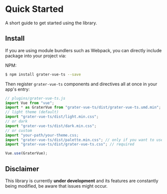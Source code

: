 # Quick Started

A short guide to get started using the library.

## Install

If you are using module bundlers such as Webpack, you can directly include package into your project via:

NPM:

```bash
$ npm install grater-vue-ts --save
```

Then register `grater-vue-ts` components and directives all at once in your app's entry:

```js
// plugins/grater-vue-ts.js
import Vue from "vue";
import * as GraterVue from "grater-vue-ts/dist/grater-vue-ts.umd.min";
// light theme (default)
import "grater-vue-ts/dist/light.min.css";
// or dark
import "grater-vue-ts/dist/dark.min.css";
// or custom
import "your-path/your-theme.css;
import "grater-vue-ts/dist/palette.min.css"; // only if you want to use the 'bg', 'color' and 'border' property
import "grater-vue-ts/dist/grater-vue-ts.css"; // required

Vue.use(GraterVue);
```

## Disclaimer

This library is currently **under development** and its features are constantly being modified, be aware that issues might occur.
